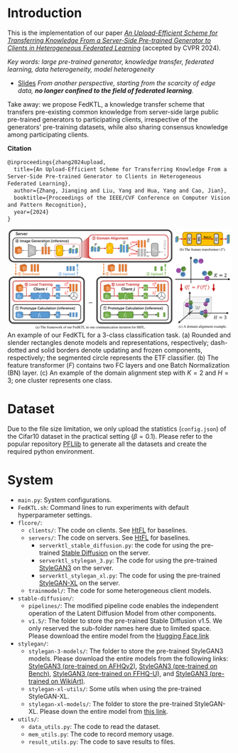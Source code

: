 # Introduction

This is the implementation of our paper [*An Upload-Efficient Scheme for Transferring Knowledge From a Server-Side Pre-trained Generator to Clients in Heterogeneous Federated Learning*](https://arxiv.org/abs/2403.15760) (accepted by CVPR 2024). 

*Key words: large pre-trained generator, knowledge transfer, federated learning, data heterogeneity, model heterogeneity*

- [Slides](https://github.com/TsingZ0/FedKTL/blob/main/FedKTL.pdf) *From another perspective, starting from the scarcity of edge data, **no longer confined to the field of federated learning**.*

Take away: we propose FedKTL, a knowledge transfer scheme that transfers pre-existing common knowledge from server-side large public pre-trained generators to participating clients, irrespective of the generators' pre-training datasets, while also sharing consensus knowledge among participating clients. 

**Citation**

```
@inproceedings{zhang2024upload,
  title={An Upload-Efficient Scheme for Transferring Knowledge From a Server-Side Pre-trained Generator to Clients in Heterogeneous Federated Learning},
  author={Zhang, Jianqing and Liu, Yang and Hua, Yang and Cao, Jian},
  booktitle={Proceedings of the IEEE/CVF Conference on Computer Vision and Pattern Recognition},
  year={2024}
}
```

![](https://github.com/TsingZ0/FedKTL/blob/main/FedKTL.png)
An example of our FedKTL for a 3-class classification task. (a) Rounded and slender rectangles denote models and representations, respectively; dash-dotted and solid borders denote updating and frozen components, respectively; the segmented circle represents the ETF classifier. (b) The feature transformer ($F$) contains two FC layers and one Batch Normalization (BN) layer. (c) An example of the domain alignment step with $K=2$ and $H=3$; one cluster represents one class. 


# Dataset

Due to the file size limitation, we only upload the statistics (`config.json`) of the Cifar10 dataset in the practical setting ($\beta=0.1$). Please refer to the popular repository [PFLlib](https://github.com/TsingZ0/PFLlib) to generate all the datasets and create the required python environment. 


# System

- `main.py`: System configurations. 
- `FedKTL.sh`: Command lines to run experiments with default hyperparameter settings. 
- `flcore/`: 
    - `clients/`: The code on clients. See [HtFL](https://github.com/TsingZ0/HtFL) for baselines.
    - `servers/`: The code on servers. See [HtFL](https://github.com/TsingZ0/HtFL) for baselines.
        - `serverktl_stable_diffusion.py`: the code for using the pre-trained [Stable Diffusion](https://openaccess.thecvf.com/content/CVPR2022/html/Rombach_High-Resolution_Image_Synthesis_With_Latent_Diffusion_Models_CVPR_2022_paper.html) on the server. 
        - `serverktl_stylegan_3.py`: The code for using the pre-trained [StyleGAN3](https://proceedings.neurips.cc/paper/2021/hash/076ccd93ad68be51f23707988e934906-Abstract.html) on the server. 
        - `serverktl_stylegan_xl.py`: The code for using the pre-trained [StyleGAN-XL](https://dl.acm.org/doi/abs/10.1145/3528233.3530738) on the server. 
    - `trainmodel/`: The code for some heterogeneous client models. 
- `stable-diffusion/`: 
    - `pipelines/`: The modified pipeline code enables the independent operation of the Latent Diffusion Model from other components. 
    - `v1.5/`: The folder to store the pre-trained Stable Diffusion v1.5. We only reserved the sub-folder names here due to limited space. Please download the entire model from the [Hugging Face link](https://huggingface.co/runwayml/stable-diffusion-v1-5/tree/main)
- `stylegan/`: 
    - `stylegan-3-models/`: The folder to store the pre-trained StyleGAN3 models. Please download the entire models from the following links: [StyleGAN3 (pre-trained on AFHQv2)](https://api.ngc.nvidia.com/v2/models/nvidia/research/stylegan3/versions/1/files/stylegan3-t-afhqv2-512x512.pkl), [StyleGAN3 (pre-trained on Bench)](https://g-75671f.f5dc97.75bc.dn.glob.us/benches/network-snapshot-011000.pkl), [StyleGAN3 (pre-trained on FFHQ-U)](https://api.ngc.nvidia.com/v2/models/nvidia/research/stylegan3/versions/1/files/stylegan3-r-ffhqu-256x256.pkl), and [StyleGAN3 (pre-trained on WikiArt)](https://lambdalabs.com/blog/stylegan-3). 
    - `stylegan-xl-utils/`: Some utils when using the pre-trained StyleGAN-XL. 
    - `stylegan-xl-models/`: The folder to store the pre-trained StyleGAN-XL. Please down the entire model from [this link](https://s3.eu-central-1.amazonaws.com/avg-projects/stylegan_xl/models/imagenet64.pkl). 
- `utils/`:
    - `data_utils.py`: The code to read the dataset. 
    - `mem_utils.py`: The code to record memory usage. 
    - `result_utils.py`: The code to save results to files. 
